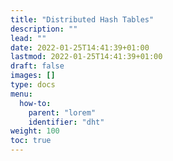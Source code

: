 ```yaml
---
title: "Distributed Hash Tables"
description: ""
lead: ""
date: 2022-01-25T14:41:39+01:00
lastmod: 2022-01-25T14:41:39+01:00
draft: false
images: []
type: docs
menu:
  how-to:
    parent: "lorem"
    identifier: "dht"
weight: 100
toc: true
---
```


